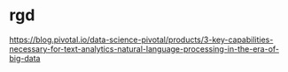 # rgd

https://blog.pivotal.io/data-science-pivotal/products/3-key-capabilities-necessary-for-text-analytics-natural-language-processing-in-the-era-of-big-data
